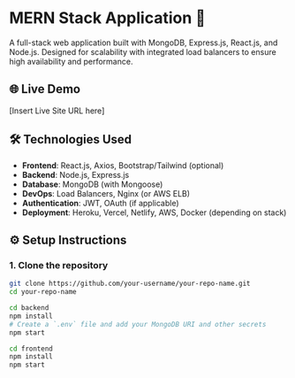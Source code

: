 # MERN Stack Application 🚀

A full-stack web application built with MongoDB, Express.js, React.js, and Node.js. Designed for scalability with integrated load balancers to ensure high availability and performance.

## 🌐 Live Demo
[Insert Live Site URL here]

## 🛠️ Technologies Used

- **Frontend**: React.js, Axios, Bootstrap/Tailwind (optional)
- **Backend**: Node.js, Express.js
- **Database**: MongoDB (with Mongoose)
- **DevOps**: Load Balancers, Nginx (or AWS ELB)
- **Authentication**: JWT, OAuth (if applicable)
- **Deployment**: Heroku, Vercel, Netlify, AWS, Docker (depending on stack)

## ⚙️ Setup Instructions

### 1. Clone the repository
```bash
git clone https://github.com/your-username/your-repo-name.git
cd your-repo-name

cd backend
npm install
# Create a `.env` file and add your MongoDB URI and other secrets
npm start

cd frontend
npm install
npm start


